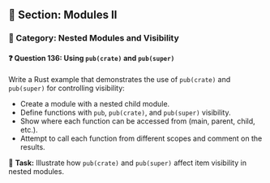 ## 📘 Section: Modules II  
### 🔹 Category: Nested Modules and Visibility  
#### ❓ Question 136: Using `pub(crate)` and `pub(super)`

Write a Rust example that demonstrates the use of `pub(crate)` and `pub(super)` for controlling visibility:

- Create a module with a nested child module.
- Define functions with `pub`, `pub(crate)`, and `pub(super)` visibility.
- Show where each function can be accessed from (main, parent, child, etc.).
- Attempt to call each function from different scopes and comment on the results.

🔧 **Task:** Illustrate how `pub(crate)` and `pub(super)` affect item visibility in nested modules.
